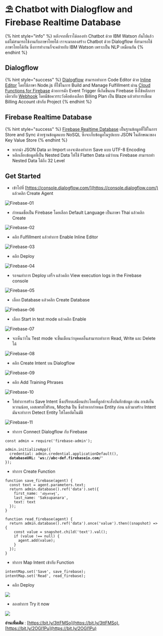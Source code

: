 # ⛱ Chatbot with Dialogflow and Firebase Realtime Database

{% hint style="info" %}
หลังจากที่เราได้ลองทำ Chatbot ด้วย IBM Watson กันไปแล้ว แต่ไม่สามารถใช้งานกับภาษาไทยได้ เราจะมาลองสร้าง Chatbot ด้วย Dialogflow ที่สามารถใช้ภาษาไทยได้กัน ซึ่งการทำงานก็จะคล้ายกับ IBM Watson เพราะเป็น NLP เหมือนกัน
{% endhint %}

## **Dialogflow**

{% hint style="success" %}
[Dialogflow](https://dialogflow.cloud.google.com/) สามารถทำการ Code Editor ด้วย [Inline Editor](https://cloud.google.com/dialogflow/docs/fulfillment-inline-editor) โดยใช้ภาษา Node.js ที่ใช้ในการ Build and Manage Fulfillment ผ่าน [Cloud Functions for Firebase](https://firebase.google.com/docs/functions/) ด้วยการดัก Event Trigger ที่เกิดขึ้นบน Firebase ซึ่งใช้หลักการเดียวกับ [Webhook](https://cloud.google.com/dialogflow/docs/fulfillment-webhook) โดยมีข้อควรระวังคือต้องเลือก Billing Plan เป็น Blaze แล้วทำการเชื่อม Billing Account เข้ากับ Project
{% endhint %}

## **Firebase Realtime Database**

{% hint style="success" %}
[Firebase Realtime Database](https://firebase.google.com/docs/database) เป็นฐานข้อมูลที่ใช้ในการ Store and Sync ด้วยฐานข้อมูลแบบ NoSQL ซึ่งจะเก็บข้อมูลในรูปแบบ JSON ในลักษณะของ Key Value Store
{% endhint %}

* หากนำ JSON Data มา Import เองจะต้องทำการ Save แบบ UTF-8 Encoding
* หลีกเลี่ยงข้อมูลที่เป็น Nested Data ให้ใช้ Flatten Data แม้ว่าบน Firebase สามารถทำ Nested Data ได้ถึง 32 Level

## **Get Started**

* เข้าไปที่ [https://console.dialogflow.com/](https://console.dialogflow.com/) แล้วคลิก Create Agent

![Firebase-01](https://codeinsane.files.wordpress.com/2020/02/firebase-01.png?w=636)

* กำหนดชื่อเป็น Firebase โดยเลือก Default Language เป็นภาษา Thai แล้วคลิก Create

![Firebase-02](https://codeinsane.files.wordpress.com/2020/02/firebase-02.png?w=636)

* คลิก Fulfillment แล้วทำการ Enable Inline Editor

![Firebase-03](https://codeinsane.files.wordpress.com/2020/02/firebase-03.png?w=636)

* คลิก Deploy

![Firebase-04](https://codeinsane.files.wordpress.com/2020/02/firebase-04.png?w=636)

* รอจนทำการ Deploy เสร็จ แล้วคลิก View execution logs in the Firebase console

![Firebase-05](https://codeinsane.files.wordpress.com/2020/02/firebase-05.png?w=636)

* เลือก Database แล้วคลิก  Create Database

![Firebase-06](https://codeinsane.files.wordpress.com/2020/02/firebase-06.png?w=636)

* เลือก Start in test mode แล้วคลิก Enable

![Firebase-07](https://codeinsane.files.wordpress.com/2020/02/firebase-07.png?w=636)

* จะเห็นว่าใน Test mode จะขึ้นเตือนว่าบุคคลอื่นสามารถทำการ Read, Write และ Delete ได้

![Firebase-08](https://codeinsane.files.wordpress.com/2020/02/firebase-08.png?w=636)

* คลิก Create Intent บน Dialogflow

![Firebase-09](https://codeinsane.files.wordpress.com/2020/02/firebase-09.png?w=636)

* คลิก Add Training Phrases

![Firebase-10](https://codeinsane.files.wordpress.com/2020/02/firebase-10.png?w=636)

* ให้ทำการสร้าง Save Intent ซึ่งเปรียบเสมือนประโยคที่ลูกค้าจะสั่งบันทึกข้อมูล เช่น ลาเต้เย็นหวานน้อย, เอสเพรสโซ่ร้อน, Mocha ปั่น ซึ่งถ้าหากกำหนด Entity ก่อน แล้วมาสร้าง Intent มันจะทำการ Detect Entity ให้โดยอัตโนมัติ

![Firebase-11](https://codeinsane.files.wordpress.com/2020/02/firebase-11-1.png?w=636)

* ทำการ Connect Dialogflow กับ Firebase

<pre><code>const admin = require('firebase-admin');

admin.initializeApp({
  credential: admin.credential.applicationDefault(),
<strong>  databaseURL: 'ws://abc-def.firebaseio.com/'
</strong>});
</code></pre>

* ทำการ Create Function

```
function save_firebase(agent) {
  const text = agent.parameters.text;
  return admin.database().ref('data').set({
    first_name: 'ณัฐเศรษฐ์',
    last_name: 'Saksupanara',
    text: text
  });
}

function read_firebase(agent) {
  return admin.database().ref('data').once('value').then((snapshot) => {
    const value = snapshot.child('text').val();
    if (value !== null) {
      agent.add(value);
    }
  });
}
```

* ทำการ Map Intent เข้ากับ Function

```
intentMap.set('Save', save_firebase);
intentMap.set('Read', read_firebase);
```

* คลิก Deploy

![](https://codeinsane.files.wordpress.com/2021/02/firebase-12.png?w=636\&h=320)

* ลองทำการ Try it now

![](https://codeinsane.files.wordpress.com/2021/02/firebase-13.png?w=636\&h=320)

**อ่านเพิ่มเติม** : [https://bit.ly/3ttFMSo](https://bit.ly/3ttFMSo), [https://bit.ly/2OGI1Pu](https://bit.ly/2OGI1Pu)
